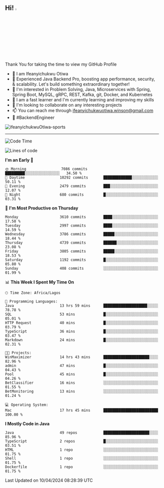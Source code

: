 <!-- BLOG-POST-LIST:START --><!-- BLOG-POST-LIST:END -->

## Hi! <img src="https://media.giphy.com/media/hvRJCLFzcasrR4ia7z/giphy.gif" width="4%"> 

Thank You for taking the time to view my GitHub Profile

- 👋 I am Ifeanyichukwu Otiwa
- 🚀 Experienced Java Backend Pro, boosting app performance, security, & scalability. Let's build something extraordinary together!
- 👀 I'm interested in Problem Solving, Java, Microservices with Spring, Spring Boot, MySQL, gRPC, REST, Kafka, git, Docker, and Kubernetes
- 🌱 I am a fast learner and I'm currently learning and improving my skills
- 💞️ I'm looking to collaborate on any interesting projects
- 📫 You can reach me through ifeanyichukwuotiwa.winson@gmail.com
- 🚀 #BackendEngineer

<p align="left" marginTop="10px"> <img src="https://komarev.com/ghpvc/?username=ifeanyichukwuOtiwa-sports&label=Profile%20views&color=0e75b6&style=for-the-badge" alt="ifeanyichukwuOtiwa-sports" /> </p>

***

<!--START_SECTION:waka-->
![Code Time](http://img.shields.io/badge/Code%20Time-2%2C382%20hrs%2046%20mins-blue)

![Lines of code](https://img.shields.io/badge/From%20Hello%20World%20I%27ve%20Written-4.7%20million%20lines%20of%20code-blue)

**I'm an Early 🐤** 

```text
🌞 Morning                7086 commits        █████████░░░░░░░░░░░░░░░░   34.50 % 
🌆 Daytime                10292 commits       █████████████░░░░░░░░░░░░   50.11 % 
🌃 Evening                2479 commits        ███░░░░░░░░░░░░░░░░░░░░░░   12.07 % 
🌙 Night                  680 commits         █░░░░░░░░░░░░░░░░░░░░░░░░   03.31 % 
```
📅 **I'm Most Productive on Thursday** 

```text
Monday                   3610 commits        ████░░░░░░░░░░░░░░░░░░░░░   17.58 % 
Tuesday                  2997 commits        ████░░░░░░░░░░░░░░░░░░░░░   14.59 % 
Wednesday                3786 commits        █████░░░░░░░░░░░░░░░░░░░░   18.44 % 
Thursday                 4739 commits        ██████░░░░░░░░░░░░░░░░░░░   23.08 % 
Friday                   3805 commits        █████░░░░░░░░░░░░░░░░░░░░   18.53 % 
Saturday                 1192 commits        █░░░░░░░░░░░░░░░░░░░░░░░░   05.80 % 
Sunday                   408 commits         ░░░░░░░░░░░░░░░░░░░░░░░░░   01.99 % 
```


📊 **This Week I Spent My Time On** 

```text
🕑︎ Time Zone: Africa/Lagos

💬 Programming Languages: 
Java                     13 hrs 59 mins      ████████████████████░░░░░   78.78 % 
SQL                      53 mins             █░░░░░░░░░░░░░░░░░░░░░░░░   05.01 % 
HTTP Request             40 mins             █░░░░░░░░░░░░░░░░░░░░░░░░   03.79 % 
TypeScript               36 mins             █░░░░░░░░░░░░░░░░░░░░░░░░   03.47 % 
Markdown                 24 mins             █░░░░░░░░░░░░░░░░░░░░░░░░   02.31 % 

🐱‍💻 Projects: 
WinMaximizer             14 hrs 43 mins      █████████████████████░░░░   82.96 % 
admin                    47 mins             █░░░░░░░░░░░░░░░░░░░░░░░░   04.43 % 
Pool                     45 mins             █░░░░░░░░░░░░░░░░░░░░░░░░   04.26 % 
BetClassifier            16 mins             ░░░░░░░░░░░░░░░░░░░░░░░░░   01.55 % 
BetMonitoring            13 mins             ░░░░░░░░░░░░░░░░░░░░░░░░░   01.24 % 

💻 Operating System: 
Mac                      17 hrs 45 mins      █████████████████████████   100.00 % 
```

**I Mostly Code in Java** 

```text
Java                     49 repos            █████████████████████░░░░   85.96 % 
TypeScript               2 repos             █░░░░░░░░░░░░░░░░░░░░░░░░   03.51 % 
HTML                     1 repo              ░░░░░░░░░░░░░░░░░░░░░░░░░   01.75 % 
Shell                    1 repo              ░░░░░░░░░░░░░░░░░░░░░░░░░   01.75 % 
Dockerfile               1 repo              ░░░░░░░░░░░░░░░░░░░░░░░░░   01.75 % 
```




 Last Updated on 10/04/2024 08:28:39 UTC
<!--END_SECTION:waka-->

<!--
<p align="center">
![trophy](https://github-profile-trophy.vercel.app/?username=ifeanyichukwuOtiwa-sports&theme=onedark) (https://github.com/ryo-ma/github-profile-trophy)
</p>
-->

<!---
ifeanyi-otiwa/ifeanyi-otiwa is a ✨ special ✨ repository because its `README.md` (this file) appears on your GitHub profile.
You can click the Preview link to take a look at your changes.
--->
